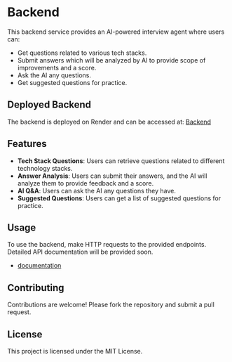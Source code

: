 # Backend

This backend service provides an AI-powered interview agent where users can:
- Get questions related to various tech stacks.
- Submit answers which will be analyzed by AI to provide scope of improvements and a score.
- Ask the AI any questions.
- Get suggested questions for practice.

## Deployed Backend
The backend is deployed on Render and can be accessed at:
[Backend](https://ai-interview-agent-backend.onrender.com)

## Features
- **Tech Stack Questions**: Users can retrieve questions related to different technology stacks.
- **Answer Analysis**: Users can submit their answers, and the AI will analyze them to provide feedback and a score.
- **AI Q&A**: Users can ask the AI any questions they have.
- **Suggested Questions**: Users can get a list of suggested questions for practice.

## Usage
To use the backend, make HTTP requests to the provided endpoints. Detailed API documentation will be provided soon.
- [documentation](InterviewApis.postman_collection.json)

## Contributing
Contributions are welcome! Please fork the repository and submit a pull request.

## License
This project is licensed under the MIT License.
